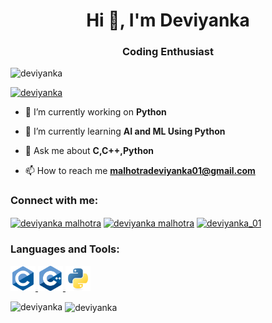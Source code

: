 <h1 align="center">Hi 👋, I'm Deviyanka</h1>
<h3 align="center">Coding Enthusiast</h3>

<p align="left"> <img src="https://komarev.com/ghpvc/?username=deviyanka&label=Profile%20views&color=0e75b6&style=flat" alt="deviyanka" /> </p>

<p align="left"> <a href="https://github.com/ryo-ma/github-profile-trophy"><img src="https://github-profile-trophy.vercel.app/?username=deviyanka" alt="deviyanka" /></a> </p>

- 🔭 I’m currently working on **Python**

- 🌱 I’m currently learning **AI and ML Using Python**

- 💬 Ask me about **C,C++,Python**

- 📫 How to reach me **malhotradeviyanka01@gmail.com**

<h3 align="left">Connect with me:</h3>
<p align="left">
<a href="https://linkedin.com/in/deviyanka malhotra" target="blank"><img align="center" src="https://raw.githubusercontent.com/rahuldkjain/github-profile-readme-generator/master/src/images/icons/Social/linked-in-alt.svg" alt="deviyanka malhotra" height="30" width="40" /></a>
<a href="https://fb.com/deviyanka malhotra" target="blank"><img align="center" src="https://raw.githubusercontent.com/rahuldkjain/github-profile-readme-generator/master/src/images/icons/Social/facebook.svg" alt="deviyanka malhotra" height="30" width="40" /></a>
<a href="https://instagram.com/deviyanka_01" target="blank"><img align="center" src="https://raw.githubusercontent.com/rahuldkjain/github-profile-readme-generator/master/src/images/icons/Social/instagram.svg" alt="deviyanka_01" height="30" width="40" /></a>
</p>

<h3 align="left">Languages and Tools:</h3>
<p align="left"> <a href="https://www.cprogramming.com/" target="_blank" rel="noreferrer"> <img src="https://raw.githubusercontent.com/devicons/devicon/master/icons/c/c-original.svg" alt="c" width="40" height="40"/> </a> <a href="https://www.w3schools.com/cpp/" target="_blank" rel="noreferrer"> <img src="https://raw.githubusercontent.com/devicons/devicon/master/icons/cplusplus/cplusplus-original.svg" alt="cplusplus" width="40" height="40"/> </a> <a href="https://www.python.org" target="_blank" rel="noreferrer"> <img src="https://raw.githubusercontent.com/devicons/devicon/master/icons/python/python-original.svg" alt="python" width="40" height="40"/> </a> </p>

<p><img align="left" src="https://github-readme-stats.vercel.app/api/top-langs?username=deviyanka&show_icons=true&locale=en&layout=compact" alt="deviyanka" /></p>

<p>&nbsp;<img align="center" src="https://github-readme-stats.vercel.app/api?username=deviyanka&show_icons=true&locale=en" alt="deviyanka" /></p>
